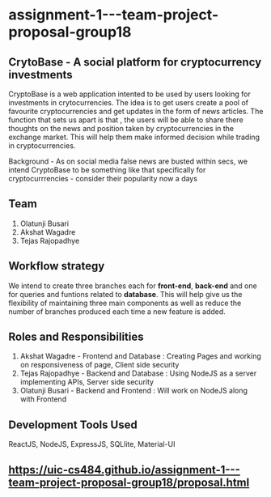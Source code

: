 # assignment-1---team-project-proposal-group18


## CrytoBase - A social platform for cryptocurrency investments

CryptoBase is a web application intented to be used by users looking for investments in crytocurrencies. The idea is to get users create a pool of favourite cryptocurrencies and get updates in the form of news articles. The function that sets us apart is that , the users will be able to share there thoughts on the news and position taken by cryptocurrencies in the exchange market. This will help them make informed decision while trading in cryptocurrencies.

Background - As on social media false news are busted within secs, we intend CryptoBase to be something like that specifically for cryptocurrrencies - consider their popularity now a days  

## Team

1. Olatunji Busari 
2. Akshat Wagadre
3. Tejas Rajopadhye


## Workflow strategy 

 We intend to create three branches each for **front-end**, **back-end** and one for queries and funtions related to **database**. This will help give us the flexibility of maintaining three main components as well as reduce the number of branches produced each time a new feature is added. 

 ## Roles and Responsibilities

 1. Akshat Wagadre - Frontend and Database : Creating Pages and working on responsiveness of page, Client side security
 2. Tejas Rajopadhye - Backend and Database : Using NodeJS as a server implementing APIs, Server side security 
 3. Olatunji Busari - Backend and Frontend : Will work on NodeJS along with Frontend 

 ## Development Tools Used

 ReactJS, NodeJS, ExpressJS, SQLlite, Material-UI

 ## https://uic-cs484.github.io/assignment-1---team-project-proposal-group18/proposal.html 




